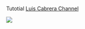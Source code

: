 Tutotial [Luis Cabrera Channel](https://www.youtube.com/watch?v=UVBUhi5Oaiw)

![](https://i.ibb.co/BKyMK8G/state.png)
